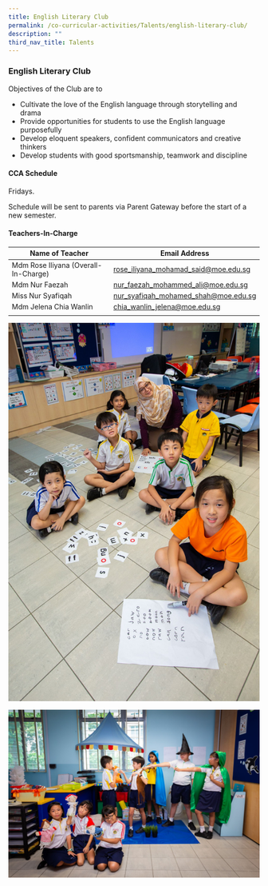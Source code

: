 ```yaml
---
title: English Literary Club
permalink: /co-curricular-activities/Talents/english-literary-club/
description: ""
third_nav_title: Talents
---
```

### English Literary Club
Objectives of the Club are to
*   Cultivate the love of the English language through storytelling and drama
*   Provide opportunities for students to use the English language purposefully
*   Develop eloquent speakers, confident communicators and creative thinkers
*   Develop students with good sportsmanship, teamwork and discipline

#### CCA Schedule
Fridays. 

Schedule will be sent to parents via Parent Gateway before the start of a new semester.

#### Teachers-In-Charge

| Name of Teacher | Email Address |
|---|---|
| Mdm Rose Iliyana (Overall-In-Charge) | [rose_iliyana_mohamad_said@moe.edu.sg](rose_iliyana_mohamad_said@moe.edu.sg) |
| Mdm Nur Faezah | [nur_faezah_mohammed_ali@moe.edu.sg](nur_faezah_mohammed_ali@moe.edu.sg) |
| Miss Nur Syafiqah | [nur_syafiqah_mohamed_shah@moe.edu.sg](nur_syafiqah_mohamed_shah@moe.edu.sg) |
| Mdm Jelena Chia Wanlin | [chia_wanlin_jelena@moe.edu.sg](chia_wanlin_jelena@moe.edu.sg) |
|  |  |

![](/images/eng%20club%201.jpg)

![](/images/eng%20club%202.jpg)